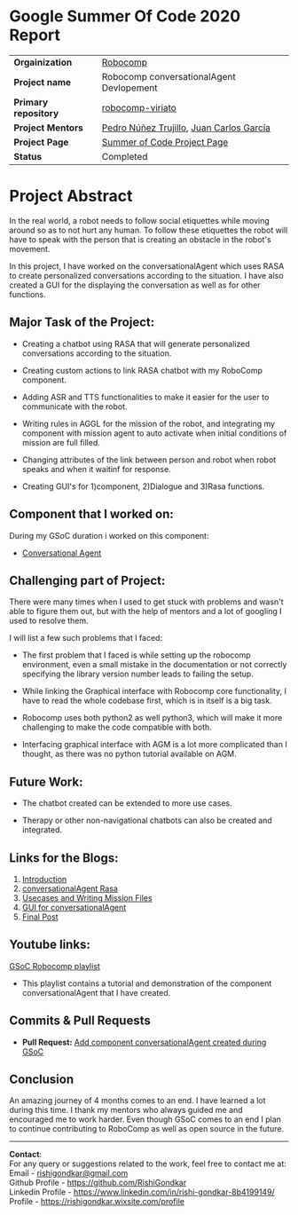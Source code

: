 # Google Summer Of Code 2020 Report

|                        |                                 |
|------------------------|---------------------------------|
|__Orgainization__       | [Robocomp](https://robocomp.github.io/web/) |
|__Project name__        | Robocomp conversationalAgent Devlopement |
|__Primary repository__  | [robocomp-viriato](https://github.com/robocomp/robocomp-viriato)              |
|__Project Mentors__     | [Pedro Núñez Trujillo](https://github.com/pedromnunez), [Juan Carlos García](https://github.com/JuanCarlosgg) |
|__Project Page__        | [Summer of Code Project Page](https://summerofcode.withgoogle.com/projects/#6375833284902912)   |
|__Status__              | Completed                       |



# Project Abstract
In the real world, a robot needs to follow social etiquettes while moving around so as to not hurt any human. To follow these etiquettes the robot will have to speak with the person that is creating an obstacle in the robot's movement.  

In this project, I have worked on the conversationalAgent which uses RASA to create personalized conversations according to the situation. I have also created a GUI for the displaying the conversation as well as for other functions.



## Major Task of the Project:
  - Creating a chatbot using RASA that will generate personalized conversations according to the situation.

  - Creating custom actions to link RASA chatbot with my RoboComp component. 

  - Adding ASR and TTS functionalities to make it easier for the user to communicate with the robot.

  - Writing rules in AGGL for the mission of the robot, and integrating my component with mission agent to auto activate when initial conditions of mission are full filled.

  - Changing attributes of the link between person and robot when robot speaks and when it waitinf for response.

  - Creating GUI's for 1)component, 2)Dialogue and 3)Rasa functions.


## Component that I worked on:
During my GSoC duration i worked on this component:
- [Conversational Agent](https://github.com/RishiGondkar/GSoC-2020/tree/master/conversationalAgent)



## Challenging part of Project:
There were many times when I used to get stuck with problems and wasn't able to figure them out, but with the help of mentors and a lot of googling I used to resolve them.

I will list a few such problems that I faced:
- The first problem that I faced is while setting up the robocomp environment, even a small mistake in the documentation or not correctly specifying the library version number leads to failing the setup.

- While linking the Graphical interface with Robocomp core functionality, I have to read the whole codebase first, which is in itself is a big task.

- Robocomp uses both python2 as well python3, which will make it more challenging to make the code compatible with both.

- Interfacing graphical interface with AGM is a lot more complicated than I thought, as there was no python tutorial available on AGM.


## Future Work:
- The chatbot created can be extended to more use cases.

- Therapy or other non-navigational chatbots can also be created and integrated. 


## Links for the Blogs:
1. [Introduction](https://robocomp.github.io/web/gsoc/2020/posts/rishi_gondkar/post01)
2. [conversationalAgent Rasa](https://robocomp.github.io/web/gsoc/2020/posts/rishi_gondkar/post02)
3. [Usecases and Writing Mission Files](https://robocomp.github.io/web/gsoc/2020/posts/rishi_gondkar/post03)
4. [GUI for conversationalAgent](https://robocomp.github.io/web/gsoc/2020/posts/rishi_gondkar/post04)
5. [Final Post](https://robocomp.github.io/web/gsoc/2020/posts/rishi_gondkar/post05)

## Youtube links:
  [GSoC Robocomp playlist](https://www.youtube.com/playlist?list=PLwg-TMVDrooP14ZkZaPImYUI-It1hycjE)
- This playlist contains a tutorial and demonstration of the component conversationalAgent that I have created.


## Commits & Pull Requests

- **Pull Request:** [Add component conversationalAgent created during GSoC](https://github.com/robocomp/robocomp-viriato/pull/3)



## Conclusion
An amazing journey of 4 months comes to an end. I have learned a lot during this time. I thank my mentors who always guided me and encouraged me to work harder. Even though GSoC comes to an end I plan to continue contributing to RoboComp as well as open source in the future.

---

**Contact**:\
For any query or suggestions related to the work, feel free to contact me at:\
Email - [rishigondkar@gmail.com](mailto:rishigondkar@gmail.com) \
Github Profile - https://github.com/RishiGondkar \
Linkedin Profile - https://www.linkedin.com/in/rishi-gondkar-8b4199149/ \
Profile - https://rishigondkar.wixsite.com/profile
